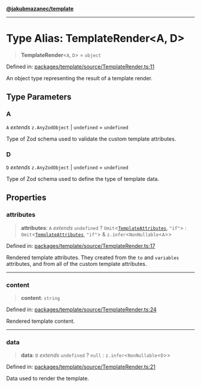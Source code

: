 [**@jakubmazanec/template**](../README.md)

---

# Type Alias: TemplateRender\<A, D\>

> **TemplateRender**\<`A`, `D`\> = `object`

Defined in:
[packages/template/source/TemplateRender.ts:11](https://github.com/jakubmazanec/tools/blob/74fa88a6249b3d486436ae7655f4962bc4a86e11/packages/template/source/TemplateRender.ts#L11)

An object type representing the result of a template render.

## Type Parameters

### A

`A` _extends_ `z.AnyZodObject` \| `undefined` = `undefined`

Type of Zod schema used to validate the custom template attributes.

### D

`D` _extends_ `z.AnyZodObject` \| `undefined` = `undefined`

Type of Zod schema used to define the type of template data.

## Properties

### attributes

> **attributes**: `A` _extends_ `undefined` ? `Omit`\<[`TemplateAttributes`](TemplateAttributes.md),
> `"if"`\> : `Omit`\<[`TemplateAttributes`](TemplateAttributes.md), `"if"`\> &
> `z.infer`\<`NonNullable`\<`A`\>\>

Defined in:
[packages/template/source/TemplateRender.ts:17](https://github.com/jakubmazanec/tools/blob/74fa88a6249b3d486436ae7655f4962bc4a86e11/packages/template/source/TemplateRender.ts#L17)

Rendered template attributes. They created from the `to` and `variables` attributes, and from all of
the custom template attributes.

---

### content

> **content**: `string`

Defined in:
[packages/template/source/TemplateRender.ts:24](https://github.com/jakubmazanec/tools/blob/74fa88a6249b3d486436ae7655f4962bc4a86e11/packages/template/source/TemplateRender.ts#L24)

Rendered template content.

---

### data

> **data**: `D` _extends_ `undefined` ? `null` : `z.infer`\<`NonNullable`\<`D`\>\>

Defined in:
[packages/template/source/TemplateRender.ts:21](https://github.com/jakubmazanec/tools/blob/74fa88a6249b3d486436ae7655f4962bc4a86e11/packages/template/source/TemplateRender.ts#L21)

Data used to render the template.
